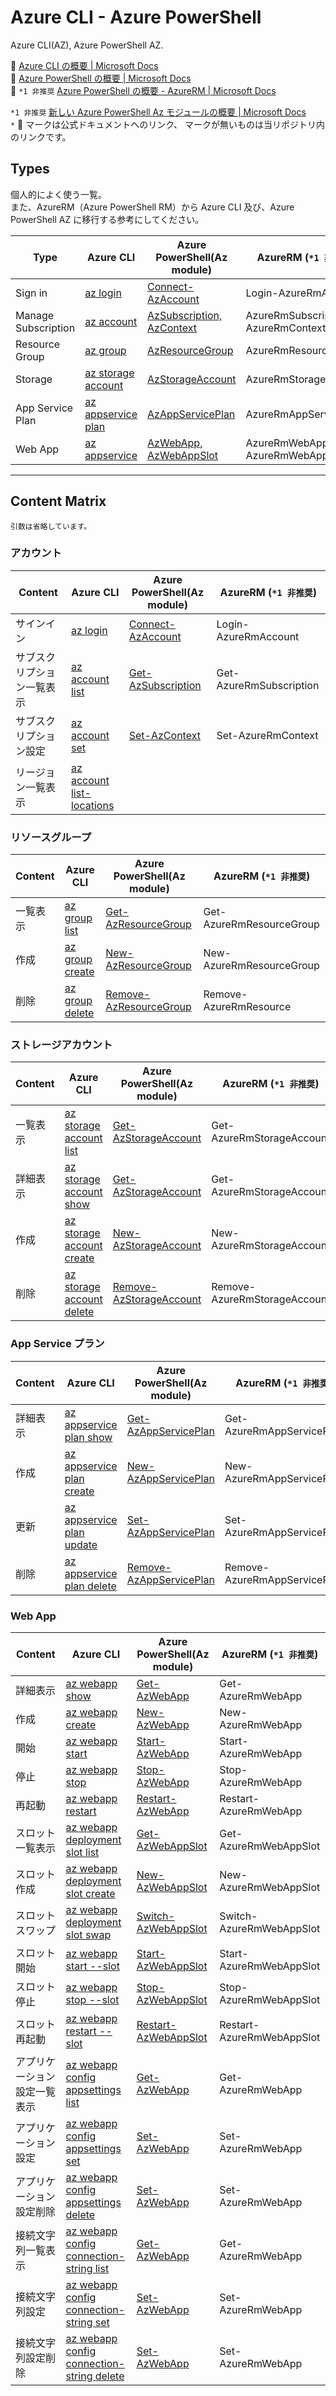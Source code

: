 # Azure CLI - Azure PowerShell

Azure CLI(AZ), Azure PowerShell AZ.  

:link: [Azure CLI の概要 | Microsoft Docs](https://docs.microsoft.com/ja-jp/cli/azure/)  
:link: [Azure PowerShell の概要 | Microsoft Docs](https://docs.microsoft.com/ja-jp/powershell/azure)  
:link: ``*1 非推奨`` [Azure PowerShell の概要 - AzureRM | Microsoft Docs](https://docs.microsoft.com/ja-jp/powershell/azure/azurerm/overview)  


``*1 非推奨`` [新しい Azure PowerShell Az モジュールの概要 | Microsoft Docs](https://docs.microsoft.com/ja-jp/powershell/azure/new-azureps-module-az?view=azps-4.6.1)  
``*`` :link: マークは公式ドキュメントへのリンク、 マークが無いものは当リポジトリ内のリンクです。  

## Types

個人的によく使う一覧。   
また、AzureRM（Azure PowerShell RM）から Azure CLI 及び、Azure PowerShell AZ に移行する参考にしてください。  

| Type                | Azure CLI                                   | Azure PowerShell(Az module)                           | AzureRM (``*1 非推奨``)
| --------------------| ------------------------------------------- | ----------------------------------------------------- | -----------------------------------
| Sign in             | [az login](login/az.md)                     | [Connect-AzAccount](login/az-powershell.md)           | Login-AzureRmAccount
| Manage Subscription | [az account](account/az.md)                 | [AzSubscription, AzContext](account/az-powershell.md) | AzureRmSubscription, AzureRmContext
| Resource Group      | [az group](group/az.md)                     | [AzResourceGroup](group/az-powershell.md)             | AzureRmResourceGroup
| Storage             | [az storage account](storage/az.md)         | [AzStorageAccount](storage/az-powershell.md)          | AzureRmStorageAccount 
| App Service Plan    | [az appservice plan](appservice-plan/az.md) | [AzAppServicePlan](appservice-plan/az-powershell.md)  | AzureRmAppServicePlan
| Web App             | [az appservice](webapp/az.md)               | [AzWebApp, AzWebAppSlot](webapp/az-powershell.md)     | AzureRmWebApp, AzureRmWebAppSlot

---

## Content Matrix

``引数は省略しています。``  


### アカウント

| Content                   | Azure CLI                                       | Azure PowerShell(Az module)                                       | AzureRM (``*1 非推奨``)
| --------------------------| ----------------------------------------------- | ----------------------------------------------------------------- | -----------------------------------
| サインイン                | [az login](login/az.md#az-login)                 | [Connect-AzAccount](login/az-powershell.md#Connect-AzAccount)     | Login-AzureRmAccount
| サブスクリプション一覧表示 | [az account list](account/az.md#az-account-list) | [Get-AzSubscription](account/az-powershell.md#Get-AzSubscription) | Get-AzureRmSubscription
| サブスクリプション設定     | [az account set](account/az.md#az-account-set)   | [Set-AzContext](account/az-powershell.md#Set-AzContext)           | Set-AzureRmContext
| リージョン一覧表示         | [az account list-locations](account/az.md#az-account-list-locations) | | 


### リソースグループ

| Content                   | Azure CLI                                       | Azure PowerShell(Az module)                                       | AzureRM (``*1 非推奨``)
| --------------------------| ----------------------------------------------- | ----------------------------------------------------------------- | -----------------------------------
| 一覧表示   | [az group list](group/az.md#az-group-list)       | [Get-AzResourceGroup](group/az-powershell.md#Get-AzResourceGroup) | Get-AzureRmResourceGroup
| 作成       | [az group create](group/az.md#az-group-create)   | [New-AzResourceGroup](group/az-powershell.md#New-AzResourceGroup) | New-AzureRmResourceGroup
| 削除       | [az group delete](group/az.md#az-group-delete)   | [Remove-AzResourceGroup](group/az-powershell.md#Remove-AzResourceGroup) | Remove-AzureRmResource

### ストレージアカウント

| Content                   | Azure CLI                                       | Azure PowerShell(Az module)                                       | AzureRM (``*1 非推奨``)
| --------------------------| ----------------------------------------------- | ----------------------------------------------------------------- | -----------------------------------
| 一覧表示 | [az storage account list](storage/az.md#az-storage-account-list) | [Get-AzStorageAccount](storage/az-powershell.md#Get-AzStorageAccount) | Get-AzureRmStorageAccount
| 詳細表示 | [az storage account show](storage/az.md#az-storage-account-show) | [Get-AzStorageAccount](storage/az-powershell.md#Get-AzStorageAccount) | Get-AzureRmStorageAccount
| 作成 | [az storage account create](storage/az.md#az-storage-account-create) | [New-AzStorageAccount](storage/az-powershell.md#New-AzStorageAccount) | New-AzureRmStorageAccount
| 削除 | [az storage account delete](storage/az.md#az-storage-account-delete) | [Remove-AzStorageAccount](storage/az-powershell.md#Remove-AzStorageAccount) | Remove-AzureRmStorageAccount


### App Service プラン

| Content                   | Azure CLI                                       | Azure PowerShell(Az module)                                       | AzureRM (``*1 非推奨``)
| --------------------------| ----------------------------------------------- | ----------------------------------------------------------------- | -----------------------------------
| 詳細表示 | [az appservice plan show](appservice-plan/az.md#az-appservice-plan-show) | [Get-AzAppServicePlan](appservice-plan/az-powershell.md#Get-AzAppServicePlan) | Get-AzureRmAppServicePlan
| 作成 | [az appservice plan create](appservice-plan/az.md#az-appservice-plan-create) | [New-AzAppServicePlan](appservice-plan/az-powershell.md#New-AzAppServicePlan) | New-AzureRmAppServicePlan
| 更新 | [az appservice plan update](appservice-plan/az.md#az-appservice-plan-update) | [Set-AzAppServicePlan](appservice-plan/az-powershell.md#Set-AzAppServicePlan) | Set-AzureRmAppServicePlan
| 削除 | [az appservice plan delete](appservice-plan/az.md#az-appservice-plan-delete) | [Remove-AzAppServicePlan](appservice-plan/az-powershell.md#Remove-AzAppServicePlan) | Remove-AzureRmAppServicePlan

### Web App

| Content                   | Azure CLI                                       | Azure PowerShell(Az module)                                       | AzureRM (``*1 非推奨``)
| --------------------------| ----------------------------------------------- | ----------------------------------------------------------------- | -----------------------------------
| 詳細表示 | [az webapp show](webapp/az.md#az-webapp-show) | [Get-AzWebApp](webapp/az-powershell.md#Get-AzWebAp) | Get-AzureRmWebApp
| 作成 | [az webapp create](webapp/az.md#az-webapp-create) | [New-AzWebApp](webapp/az-powershell.md#Get-AzWebAp#New-AzWebApp) | New-AzureRmWebApp
| 開始 | [az webapp start](webapp/az.md#az-webapp-start) | [Start-AzWebApp](webapp/az-powershell.md#Start-AzWebApp) | Start-AzureRmWebApp
| 停止 | [az webapp stop](webapp/az.md#az-webapp-stop) | [Stop-AzWebApp](webapp/az-powershell.md#Stop-AzWebApp) | Stop-AzureRmWebApp
| 再起動 | [az webapp restart](webapp/az.md#az-webapp-restart) | [Restart-AzWebApp](webapp/az-powershell.md#Restart-AzWebApp) | Restart-AzureRmWebApp
| スロット一覧表示 | [az webapp deployment slot list](webapp/az.md#az-webapp-deployment-slot-list) | [Get-AzWebAppSlot](webapp/az-powershell.md#Get-AzWebAppSlot) | Get-AzureRmWebAppSlot
| スロット作成 | [az webapp deployment slot create](webapp/az.md#az-webapp-deployment-slot-create) | [New-AzWebAppSlot](webapp/az-powershell.md#New-AzWebAppSlot) | New-AzureRmWebAppSlot
| スロットスワップ | [az webapp deployment slot swap](webapp/az.md#az-webapp-deployment-slot-swap) | [Switch-AzWebAppSlot](webapp/az-powershell.md#Switch-AzWebAppSlot) | Switch-AzureRmWebAppSlot
| スロット開始 | [az webapp start --slot](webapp/az.md#az-webapp-start) | [Start-AzWebAppSlot](webapp/az-powershell.md#Start-AzWebAppSlot) | Start-AzureRmWebAppSlot
| スロット停止 | [az webapp stop --slot](webapp/az.md#az-webapp-stop) | [Stop-AzWebAppSlot](webapp/az-powershell.md#Stop-AzWebAppSlot) | Stop-AzureRmWebAppSlot
| スロット再起動 | [az webapp restart --slot](webapp/az.md#az-webapp-restart) | [Restart-AzWebAppSlot](webapp/az-powershell.md#Restart-AzWebAppSlot) | Restart-AzureRmWebAppSlot
| アプリケーション設定一覧表示 | [az webapp config appsettings list](webapp/az.md#az-webapp-config-appsettings-list) | [Get-AzWebApp](webapp/az-powershell.md#Get-AzWebAp) | Get-AzureRmWebApp
| アプリケーション設定 | [az webapp config appsettings set](webapp/az.md#az-webapp-config-appsettings-set) | [Set-AzWebApp](webapp/az-powershell.md#Set-AzWebApp) | Set-AzureRmWebApp
| アプリケーション設定削除 | [az webapp config appsettings delete](webapp/az.md#az-webapp-config-appsettings-delete) | [Set-AzWebApp](webapp/az-powershell.md#Set-AzWebApp) | Set-AzureRmWebApp
| 接続文字列一覧表示 | [az webapp config connection-string list](webapp/az.md#az-webapp-config-connection-string-list) | [Get-AzWebApp](webapp/az-powershell.md#Get-AzWebAp) | Get-AzureRmWebApp
| 接続文字列設定 | [az webapp config connection-string set](webapp/az.md#az-webapp-config-connection-string-set) | [Set-AzWebApp](webapp/az-powershell.md#Set-AzWebApp) | Set-AzureRmWebApp
| 接続文字列設定削除 | [az webapp config connection-string delete](webapp/az.md#az-webapp-config-connection-string-delete) | [Set-AzWebApp](webapp/az-powershell.md#Set-AzWebApp) | Set-AzureRmWebApp


















　  
　  
　  
　  
　  
　  

* * *

###### :copyright: 商標について

<sup>当ドキュメントに記載されている会社名、システム名、製品名は一般に各社の登録商標または商標です。</sup>  
<sup>なお、本文および図表中では、「™」、「®」は明記しておりません。</sup>  

###### 免責事項  
<sup>当ドキュメント上の掲載内容については細心の注意を払っていますが、その情報に関する信頼性、正確性、完全性について保証するものではありません。</sup>  
<sup>掲載された内容の誤り、および掲載された情報に基づいて行われたことによって生じた直接的、また間接的トラブル、損失、損害については、筆者は一切の責任を負いません。</sup>  
<sup>また当ドキュメント、およびドキュメントに含まれる情報、コンテンツは、通知なしに随時変更されます。</sup>  
